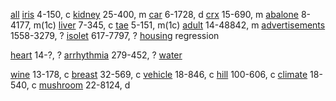[all](http://archive.ics.uci.edu/ml/datasets.html)
[iris](http://archive.ics.uci.edu/ml/datasets/Iris)                                         4-150,      c
[kidney](http://archive.ics.uci.edu/ml/datasets/Chronic_Kidney_Disease)                     25-400,     m
[car](http://archive.ics.uci.edu/ml/datasets/Car+Evaluation)                                6-1728,     d
[crx](http://archive.ics.uci.edu/ml/datasets/Credit+Approval)                               15-690,     m
[abalone](http://archive.ics.uci.edu/ml/datasets/Abalone)                                   8-4177,     m(1c)
[liver](http://archive.ics.uci.edu/ml/datasets/Liver+Disorders)                             7-345,      c
[tae](http://archive.ics.uci.edu/ml/datasets/Teaching+Assistant+Evaluation)                 5-151,      m(1c)
[adult](http://archive.ics.uci.edu/ml/datasets/Adult)                                       14-48842,   m
[advertisements](http://archive.ics.uci.edu/ml/datasets/Internet+Advertisements)            1558-3279,  ?
[isolet](http://archive.ics.uci.edu/ml/datasets/ISOLET)                                     617-7797,   ?
[housing](http://archive.ics.uci.edu/ml/datasets/Housing)                                   regression

[heart](http://archive.ics.uci.edu/ml/datasets/Heart+Disease)                               14-?,       ?
[arrhythmia](http://archive.ics.uci.edu/ml/datasets/Arrhythmia)                             279-452,    ?
[water](http://archive.ics.uci.edu/ml/datasets/Water+Treatment+Plant)

[wine](http://archive.ics.uci.edu/ml/datasets/Wine)                                         13-178,     c
[breast](http://archive.ics.uci.edu/ml/datasets/Breast+Cancer+Wisconsin+%28Diagnostic%29)   32-569,     c
[vehicle](http://archive.ics.uci.edu/ml/datasets/Statlog+%28Vehicle+Silhouettes%29)         18-846,     c
[hill](http://archive.ics.uci.edu/ml/datasets/Hill-Valley)                                  100-606,    c
[climate](http://archive.ics.uci.edu/ml/datasets/Climate+Model+Simulation+Crashes)          18-540,     c
[mushroom](http://archive.ics.uci.edu/ml/datasets/Mushroom)                                 22-8124,    d
